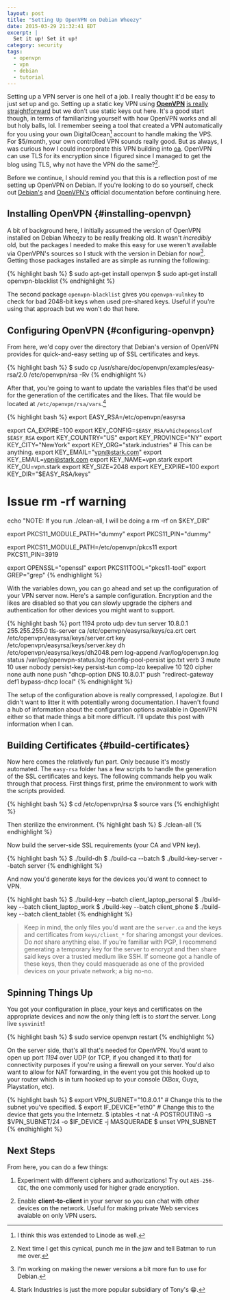 ```yaml
---
layout: post
title: "Setting Up OpenVPN on Debian Wheezy"
date: 2015-03-29 21:32:41 EDT
excerpt: |
  Set it up! Set it up!
category: security
tags:
  - openvpn
  - vpn
  - debian
  - tutorial
---
```


Setting up a VPN server is one hell of a job. I really thought it'd be easy to
just set up and go. Setting up a static key VPN using **[OpenVPN][]** [is really
straightforward][1] but we don't use static keys out here. It's a good start
though, in terms of familiarizing yourself with how OpenVPN works and all but
holy balls, lol. I remember seeing a tool that created a VPN automatically for
you using your own DigitalOcean[^1] account to handle making the VPS. For
$5/month, your own controlled VPN sounds really good. But as always, I was
curious how I could incorporate this VPN building into [oa][]. OpenVPN can use
TLS for its encryption since I figured since I managed to get the blog using
TLS, why not have the VPN do the same?[^2].

Before we continue, I should remind you that this is a reflection post of me
setting up OpenVPN on Debian. If you're looking to do so yourself, check out
[Debian's][2] and [OpenVPN's][3] official documentation before continuing here.

## Installing OpenVPN {#installing-openvpn}

A bit of background here, I initially assumed the version of OpenVPN installed
on Debian Wheezy to be really freaking old. It wasn't _incredibly_ old, but the
packages I needed to make this easy for use weren't available via OpenVPN's
sources so I stuck with the version in Debian for now[^3]. Getting those
packages installed are as simple as running the following:

{% highlight bash %}
$ sudo apt-get install openvpn
$ sudo apt-get install openvpn-blacklist
{% endhighlight %}

The second package `openvpn-blacklist` gives you `openvpn-vulnkey` to check for
bad 2048-bit keys when used pre-shared keys. Useful if you're using that
approach but we won't do that here.

## Configuring OpenVPN {#configuring-openvpn}

From here, we'd copy over the directory that Debian's version of OpenVPN
provides for quick-and-easy setting up of SSL certificates and keys.

{% highlight bash %}
$ sudo cp /usr/share/doc/openvpn/examples/easy-rsa/2.0 /etc/openvpn/rsa -Rv
{% endhighlight %}

After that, you're going to want to update the variables files that'd be used
for the generation of the certificates and the likes. That file would be located
at `/etc/openvpn/rsa/vars`.[^4]

{% highlight bash %}
export EASY_RSA=/etc/openvpn/easyrsa

export CA_EXPIRE=100
export KEY_CONFIG=`$EASY_RSA/whichopensslcnf $EASY_RSA`
export KEY_COUNTRY="US"
export KEY_PROVINCE="NY"
export KEY_CITY="NewYork"
export KEY_ORG="stark.industries" # This can be anything.
export KEY_EMAIL="vpn@stark.com"
export KEY_EMAIL=vpn@stark.com
export KEY_NAME=vpn.stark
export KEY_OU=vpn.stark
export KEY_SIZE=2048
export KEY_EXPIRE=100
export KEY_DIR="$EASY_RSA/keys"

# Issue rm -rf warning
echo "NOTE: If you run ./clean-all, I will be doing a rm -rf on $KEY_DIR"

export PKCS11_MODULE_PATH="dummy"
export PKCS11_PIN="dummy"

export PKCS11_MODULE_PATH=/etc/openvpn/pkcs11
export PKCS11_PIN=3919

export OPENSSL="openssl"
export PKCS11TOOL="pkcs11-tool"
export GREP="grep"
{% endhighlight %}

With the variables down, you can go ahead and set up the configuration of your
VPN server now. Here's a sample configuration. Encryption and the likes are
disabled so that you can slowly upgrade the ciphers and authentication for other
devices you might want to support.

{% highlight bash %}
port 1194
proto udp
dev tun
server 10.8.0.1 255.255.255.0
tls-server
ca /etc/openvpn/easyrsa/keys/ca.crt
cert /etc/openvpn/easyrsa/keys/server.crt
key /etc/openvpn/easyrsa/keys/server.key
dh /etc/openvpn/easyrsa/keys/dh2048.pem
log-append /var/log/openvpn.log
status /var/log/openvpn-status.log
ifconfig-pool-persist ipp.txt
verb 3
mute 10
user nobody
persist-key
persist-tun
comp-lzo
keepalive 10 120
cipher none
auth none
push "dhcp-option DNS 10.8.0.1"
push "redirect-gateway def1 bypass-dhcp local"
{% endhighlight %}

The setup of the configuration above is really compressed, I apologize. But I
didn't want to litter it with potentially wrong documentation. I haven't found a
hub of information about the configuration options available in OpenVPN either
so that made things a bit more difficult. I'll update this post with information
when I can.

## Building Certificates {#build-certificates}

Now here comes the relatively fun part. Only because it's mostly automated. The
`easy-rsa` folder has a few scripts to handle the generation of the SSL
certificates and keys. The following commands help you walk through that
process. First things first, prime the environment to work with the scripts
provided.

{% highlight bash %}
$ cd /etc/openvpn/rsa
$ source vars
{% endhighlight %}

Then sterilize the environment.
{% highlight bash %}
$ ./clean-all
{% endhighlight %}

Now build the server-side SSL requirements (your CA and VPN key).

{% highlight bash %}
$ ./build-dh
$ ./build-ca --batch
$ ./build-key-server --batch server
{% endhighlight %}

And now you'd generate keys for the devices you'd want to connect to VPN.

{% highlight bash %}
$ ./build-key --batch client_laptop_personal
$ ./build-key --batch client_laptop_work
$ ./build-key --batch client_phone
$ ./build-key --batch client_tablet
{% endhighlight %}

> Keep in mind, the only files you'd want are the `server.ca` and the keys and
> certificates from `keys/client_*` for sharing amongst your devices. Do *not*
> share anything else. If you're familiar with PGP, I recommend generating a
> temporary key for the server to encrypt and then share said keys over a
> trusted medium like SSH. If someone got a handle of these keys, then they
> could masquerade as one of the provided devices on your private network;
> a big no-no.

## Spinning Things Up

You got your configuration in place, your keys and certificates on the
appropriate devices and now the only thing left is to _start_ the server. Long
live `sysvinit`!

{% highlight bash %}
$ sudo service openvpn restart
{% endhighlight %}

On the server side, that's all that's needed for OpenVPN. You'd want to open up
port *1194* over UDP (or TCP, if you changed it to that) for connectivity
purposes if you're using a firewall on your server. You'd also want to allow for
NAT forwarding, in the event you got this hooked up to your router which is in
turn hooked up to your console (XBox, Ouya, Playstation, etc).

{% highlight bash %}
$ export VPN_SUBNET="10.8.0.1" # Change this to the subnet you've specified.
$ export IF_DEVICE="eth0"      # Change this to the device that gets you the Internetz.
$ iptables -t nat -A POSTROUTING -s $VPN_SUBNET/24 -o $IF_DEVICE -j MASQUERADE
$ unset VPN_SUBNET
{% endhighlight %}

## Next Steps

From here, you can do a few things:

  1. Experiment with different ciphers and authorizations!
     Try out `AES-256-CBC`, the one commonly used for higher grade encryption.

  1. Enable **client-to-client** in your server so you can chat with other devices
     on the network. Useful for making private Web services avaiable on only VPN
     users.

[openvpn]: http://openvpn.net/
[oa]: http://git.jacky.wtf/oa
[1]: https://wiki.debian.org/OpenVPN#Static-Key_VPN
[2]: https://wiki.debian.org/OpenVPN#Installation
[3]: https://www.openvpn.net/index.php/open-source/documentation/howto.html
[^1]: I think this was extended to Linode as well.
[^2]: Next time I get this cynical, punch me in the jaw and tell Batman to run me over.
[^3]: I'm working on making the newer versions a bit more fun to use for Debian.
[^4]: Stark Industries is just the more popular subsidiary of Tony's :grin:.
[^5]: This is light work compared to building a replacement for GnuPG!

